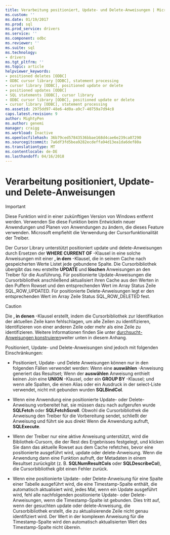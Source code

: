 ```yaml
---
title: Verarbeitung positioniert, Update- und Delete-Anweisungen | Microsoft Docs
ms.custom: ''
ms.date: 01/19/2017
ms.prod: sql
ms.prod_service: drivers
ms.service: ''
ms.component: odbc
ms.reviewer: ''
ms.suite: sql
ms.technology:
- drivers
ms.tgt_pltfrm: ''
ms.topic: article
helpviewer_keywords:
- positioned deletes [ODBC]
- ODBC cursor library [ODBC], statement processing
- cursor library [ODBC], positioned update or delete
- positioned updates [ODBC]
- SQL statements [ODBC], cursor library
- ODBC cursor library [ODBC], positioned update or delete
- cursor library [ODBC], statement processing
ms.assetid: 2975dd97-48e6-4d0a-a9c7-40759a7d94c8
caps.latest.revision: 9
author: MightyPen
ms.author: genemi
manager: craigg
ms.workload: Inactive
ms.openlocfilehash: 36b79ced57843536bbae168d4cae6e239ca07290
ms.sourcegitcommit: 7a6df3fd5bea9282ecdeffa94d13ea1da6def80a
ms.translationtype: MT
ms.contentlocale: de-DE
ms.lasthandoff: 04/16/2018
---
```

# <a name="processing-positioned-update-and-delete-statements"></a>Verarbeitung positioniert, Update- und Delete-Anweisungen
> [!IMPORTANT]  
>  Diese Funktion wird in einer zukünftigen Version von Windows entfernt werden. Verwenden Sie diese Funktion beim Entwickeln neuer Anwendungen und Planen von Anwendungen zu ändern, die dieses Feature verwenden. Microsoft empfiehlt die Verwendung der Cursorfunktionalität der Treiber.  
  
 Der Cursor Library unterstützt positioniert update und delete-Anweisungen durch Ersetzen der **WHERE CURRENT OF** -Klausel in eine solche Anweisungen mit einer **, in dem** -Klausel, die in seinem Cache nach gespeicherten Werte Listet jede gebundene Spalte. Die Cursorbibliothek übergibt das neu erstellte **UPDATE** und **löschen** Anweisungen an den Treiber für die Ausführung. Für positionierte Update-Anweisungen die Cursorbibliothek anschließend aktualisiert ihren Cache aus den Werten in den Puffern Rowset und den entsprechenden Wert im Array Status Zeile SQL_ROW_UPDATED. Für positionierte Delete-Anweisungen legt er den entsprechenden Wert im Array Zeile Status SQL_ROW_DELETED fest.  
  
> [!CAUTION]  
>  Die **, in denen** -Klausel erstellt, indem die Cursorbibliothek zur Identifikation der aktuellen Zeile kann fehlschlagen, um alle Zeilen zu identifizieren, Identifizieren von einer anderen Zeile oder mehr als eine Zeile zu identifizieren. Weitere Informationen finden Sie unter [durchsucht-Anweisungen konstruieren](../../../odbc/reference/appendixes/constructing-searched-statements.md)weiter unten in diesem Anhang.  
  
 Positioniert, Update- und Delete-Anweisungen sind jedoch mit folgenden Einschränkungen:  
  
-   Positioniert, Update- und Delete Anweisungen können nur in den folgenden Fällen verwendet werden: Wenn eine **auswählen** -Anweisung generiert das Resultset; Wenn der **auswählen** Anweisung enthielt keinen Join eine  **UNION** -Klausel, oder ein **GROUP BY** -Klausel; und wenn alle Spalten, die einen Alias oder ein Ausdruck in der select-Liste verwendet, nicht mit gebunden wurden **SQLBindCol**.  
  
-   Wenn eine Anwendung eine positionierte Update- oder Delete-Anweisung vorbereitet hat, sie müssen dazu nach aufgerufen wurde **SQLFetch** oder **SQLFetchScroll**. Obwohl die Cursorbibliothek die Anweisung den Treiber für die Vorbereitung sendet, schließt der Anweisung und führt sie aus direkt Wenn die Anwendung aufruft, **SQLExecute**.  
  
-   Wenn der Treiber nur eine aktive Anweisung unterstützt, wird die Bibliothek-Cursorn, die der Rest des Ergebnisses festgelegt, und klicken Sie dann das aktuelle Rowset aus dem Cache refetches, bevor eine positionierte ausgeführt wird, update oder delete-Anweisung. Wenn die Anwendung dann eine Funktion aufruft, der Metadaten in einem Resultset zurückgibt (z. B. **SQLNumResultCols** oder **SQLDescribeCol**), die Cursorbibliothek gibt einen Fehler zurück.  
  
-   Wenn eine positionierte Update- oder Delete-Anweisung für eine Spalte einer Tabelle ausgeführt wird, die eine Timestamp-Spalte enthält, die automatisch aktualisiert wird, jedes Mal, wenn ein Update ausgeführt wird, fehl alle nachfolgenden positionierte Update- oder Delete-Anweisungen, wenn die Timestamp-Spalte ist gebunden. Dies tritt auf, wenn der gesuchten update oder delete-Anweisung, die Cursorbibliothek erstellt, die zu aktualisierende Zeile nicht genau identifiziert wird. Der Wert in der komplexen Anweisung für die Timestamp-Spalte wird den automatisch aktualisierten Wert des Timestamp-Spalte nicht überein.
